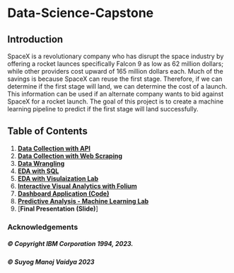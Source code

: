 # Data-Science-Capstone
## Introduction

SpaceX is a revolutionary company who has disrupt the space industry by offering a rocket
launces specifically Falcon 9 as low as 62 million dollars; while other providers cost upward
of 165 million dollars each. Much of the savings is because SpaceX can reuse the first stage.
Therefore, if we can determine if the first stage will land, we can determine the cost of a
launch. This information can be used if an alternate company wants to bid against SpaceX for
a rocket launch. The goal of this project is to create a machine learning pipeline to predict if
the first stage will land successfully.

## Table of Contents
1. [**Data Collection with API**](https://github.com/SuyogV1999/Data-Science-Capstone/blob/main/SpaceX_Falcon9_Data_Collection_API.ipynb)
2. [**Data Collection with Web Scraping**](https://github.com/SuyogV1999/Data-Science-Capstone/blob/main/SpaceX_Falcon9_Data_Collection_with_Web_Scraping.ipynb)
3. [**Data Wrangling**](https://github.com/SuyogV1999/Data-Science-Capstone/blob/main/SpaceX%20Falcon9%20Data%20Wrangling.ipynb)
4. [**EDA with SQL**](https://github.com/SuyogV1999/Data-Science-Capstone/blob/main/SpaceX%20Falcon9%20EDA.ipynb)
5. [**EDA with Visulaization Lab**](https://github.com/SuyogV1999/Data-Science-Capstone/blob/main/SpaceX%20Falcon9%20EDA%20with%20visualization.ipynb)
6. [**Interactive Visual Analytics with Folium**](https://github.com/SuyogV1999/Data-Science-Capstone/blob/main/Interactive%20Visual%20Analytics%20with%20Folium.ipynb)
7. [**Dashboard Application (Code)**](https://github.com/SuyogV1999/Data-Science-Capstone/blob/main/spacex_dash_app.py)
8. [**Predictive Analysis - Machine Learning Lab**](https://github.com/SuyogV1999/Data-Science-Capstone/blob/main/Predictive_Analysis_Machine_Learning.ipynb)
9. [**Final Presentation (Slide)**]


### Acknowledgements 

##### © Copyright IBM Corporation 1994, 2023.
##### © Suyog Manoj Vaidya 2023

